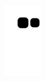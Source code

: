 <picture>
  <source media="(prefers-color-scheme: dark)" srcset="https://raw.githubusercontent.com/xyeluo/xyeluo/output/github-contribution-grid-snake-dark.svg">
  <source media="(prefers-color-scheme: light)" srcset="https://raw.githubusercontent.com/xyeluo/xyeluo/output/github-contribution-grid-snake.svg">
  <img alt="github contribution grid snake animation" src="https://raw.githubusercontent.com/xyeluo/xyeluo/output/github-contribution-grid-snake.svg">
</picture>